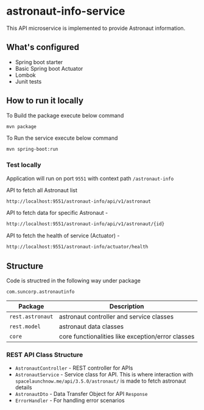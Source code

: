 # astronaut-info-service
This API microservice is implemented to provide Astronaut information.

## What's configured
- Spring boot starter
- Basic Spring boot Actuator
- Lombok
- Junit tests

## How to run it locally
To Build the package execute below command 
```sh
mvn package
```
To Run the service execute below command
```sh
mvn spring-boot:run
```
### Test locally
Application will run on port `9551` with context path `/astronaut-info`

API to fetch all Astronaut list 
```sh
http://localhost:9551/astronaut-info/api/v1/astronaut
```

API to fetch data for specific Astronaut - 
```sh
http://localhost:9551/astronaut-info/api/v1/astronaut/{id}
```

API to fetch the health of service (Actuator) - 
```sh
http://localhost:9551/astronaut-info/actuator/health
```

## Structure

Code is structred in the following way under package

`com.suncorp.astronautinfo`

| Package | Description |
| ------ | ------ |
|`rest.astronaut`|astronaut controller and service classes|
|`rest.model`|astronaut data classes|
|`core`|core functionalities like exception/error classes|

### REST API Class Structure

- `AstronautController` - REST controller for APIs
- `AstronautService` - Service class for API. This is where interaction with `spacelaunchnow.me/api/3.5.0/astronaut/` is made to fetch astronaut details
- `AstronautDto` - Data Transfer Object for API `Response`
- `ErrorHandler` - For handling error scenarios
